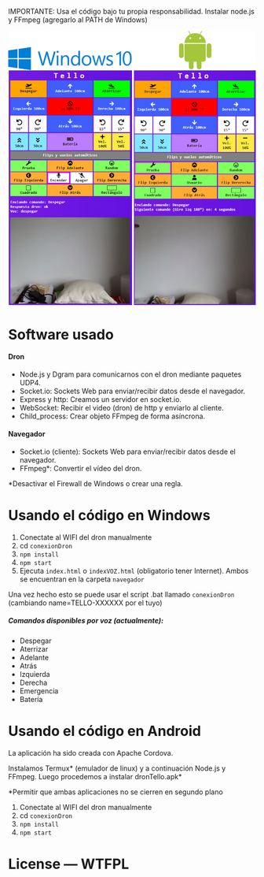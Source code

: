 IMPORTANTE: Usa el código bajo tu propia responsabilidad.
Instalar node.js y FFmpeg (agregarlo al PATH de Windows)


![Screenshot](app.png)

# Software usado
#### Dron
* Node.js y Dgram para comunicarnos con el dron mediante paquetes UDP4.
* Socket.io: Sockets Web para enviar/recibir datos desde el navegador.
* Express y http: Creamos un servidor en socket.io.
* WebSocket: Recibir el video (dron) de http y enviarlo al cliente.
* Child_process: Crear objeto FFmpeg de forma asíncrona.

#### Navegador
* Socket.io (cliente): Sockets Web para enviar/recibir datos desde el navegador.
* FFmpeg*: Convertir el vídeo del dron.

*Desactivar el Firewall de Windows o crear una regla.

# Usando el código en Windows
1. Conectate al WIFI del dron manualmente
1. cd `conexionDron`
1. `npm install`
1. `npm start`
1. Ejecuta `index.html` o `indexVOZ.html` (obligatorio tener Internet). Ambos se encuentran en la carpeta `navegador`

Una vez hecho esto se puede usar el script .bat llamado `conexionDron` (cambiando name=TELLO-XXXXXX por el tuyo)

##### Comandos disponibles por voz (actualmente):
* Despegar
* Aterrizar
* Adelante
* Atrás
* Izquierda
* Derecha
* Emergencia
* Batería

# Usando el código en Android
La aplicación ha sido creada con Apache Cordova.

Instalamos Termux* (emulador de linux) y a continuación Node.js y FFmpeg. Luego procedemos a instalar dronTello.apk*

*Permitir que ambas aplicaciones no se cierren en segundo plano

1. Conectate al WIFI del dron manualmente
1. cd `conexionDron`
1. `npm install`
1. `npm start`

# License — WTFPL
